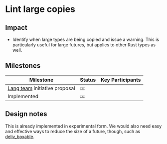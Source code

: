 # Lint large copies

## Impact

* Identify when large types are being copied and issue a warning. This is particularly useful for large futures, but applies to other Rust types as well.

## Milestones

| Milestone                                | Status | Key Participants |
| ---                                      | ---    | ---              |
| [Lang team] initiative proposal        | 💤     |  |
| Implemented                            | 💤     |  |

## Design notes

This is already implemented in experimental form. We would also need easy and effective ways to reduce the size of a future, though, such as [deliv_boxable](../async_fn/boxable.md).

[Lang team]: https://www.rust-lang.org/governance/teams/lang
